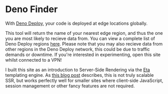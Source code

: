 # Deno Finder

With [Deno Deploy](https://deno.com/deploy), your code is deployed at edge locations globally.

This tool will return the name of your nearest edge region, and thus the one you are most likely to recieve data from. You can view a complete list of Deno Deploy regions [here](https://deno.com/deploy/docs/regions). Please note that you may also recieve data from other regions in the Deno Deploy network, this could be due to traffic demands or downtime. If you're interested in experimenting, open this site whilst connected to a VPN!

I built this site as an introduction to Server-Side Rendering via the [Eta](https://eta.js.org/) templating engine. As [this blog post](https://deno.com/blog/the-future-and-past-is-server-side-rendering) describes, this is not truly scalable SSR, but works perfectly well for smaller sites where client-side JavaScript, session management or other fancy features are not required.
